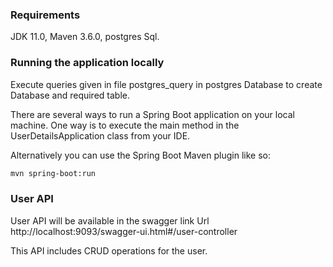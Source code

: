 ### Requirements
JDK 11.0,
Maven 3.6.0,
postgres Sql.

### Running the application locally

Execute queries given in file postgres_query in postgres Database to create Database and required table.

There are several ways to run a Spring Boot application on your local machine. One way is to execute the main method in the UserDetailsApplication class from your IDE.

Alternatively you can use the Spring Boot Maven plugin like so:

```bash
mvn spring-boot:run
```

### User API 

User API will be available in the swagger link Url http://localhost:9093/swagger-ui.html#/user-controller

This API includes CRUD operations for the user.
